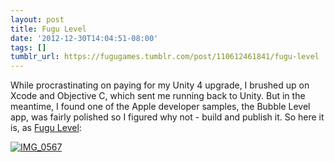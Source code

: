 ```yaml
---
layout: post
title: Fugu Level
date: '2012-12-30T14:04:51-08:00'
tags: []
tumblr_url: https://fugugames.tumblr.com/post/110612461841/fugu-level
---
```

While procrastinating on paying for my Unity 4 upgrade, I brushed up on Xcode and Objective C, which sent me running back to Unity. But in the meantime, I found one of the Apple developer samples, the Bubble Level app, was fairly polished so I figured why not - build and publish it. So here it is, as [Fugu Level](https://itunes.apple.com/app/fugu-level/id583076840):

[![IMG_0567](http://itshardtofondlepenguins.com/wp-content/uploads/2012/12/IMG_0567.png)](http://www.fugutalk.com/?attachment_id=5946)

